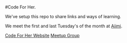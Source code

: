 #Code For Her.

We've setup this repo to share links and ways of learning.

We meet the first and last Tuesday's of the month at [Aiimi](https://www.aiimi.com/).

[Code For Her Website](https://www.codeforher.com/)
[Meetup Group](https://www.meetup.com/codeforher/)
